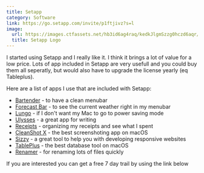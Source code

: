```yaml
---
title: Setapp
category: Software
link: https://go.setapp.com/invite/p1ftjivz?s=l
image: 
  url: https://images.ctfassets.net/hb3id6ag4raq/kedkJlgmSzzg0hczd6aqr/18c5b1fabbf35610ce9c8ffe19b3bbd0/image.png
  title: Setapp Logo
---
```


I started using Setapp and I really like it. I think it brings a lot of value for a low price. Lots of app included in Setapp are very usefull and you could buy them all seperatly, but would also have to upgrade the license yearly (eq Tableplus).

Here are a list of apps I use that are included with Setapp:

- [Bartender](https://www.macbartender.com/) - to have a clean menubar
- [Forecast Bar](https://forecastbar.com/mac) - to see the current weather right in my menubar
- [Lungo](https://sindresorhus.com/lungo) - if I don't want my Mac to go to power saving mode
- [Ulysses](https://ulysses.app/) - a great app for writing
- [Receipts](https://www.receipts-app.com/) - organizing my receipts and see what I spent
- [CleanShot X](https://cleanshot.com/) - the best screenshoting app on macOS
- [Sizzy](https://sizzy.co/) - a great tool to help you with developing responsive websites
- [TablePlus](https://www.tableplus.io/) - the best database tool on macOS
- [Renamer](https://renamer.com/) - for renaming lots of files quickly

If you are interested you can get a free 7 day trail by using the link below